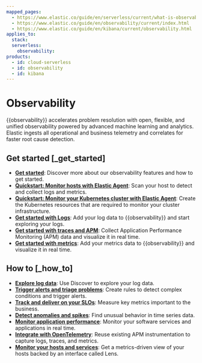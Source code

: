 ```yaml
---
mapped_pages:
  - https://www.elastic.co/guide/en/serverless/current/what-is-observability-serverless.html
  - https://www.elastic.co/guide/en/observability/current/index.html
  - https://www.elastic.co/guide/en/kibana/current/observability.html
applies_to:
  stack:
  serverless:
    observability:
products:
  - id: cloud-serverless
  - id: observability
  - id: kibana
---
```


# Observability

{{observability}} accelerates problem resolution with open, flexible, and unified observability powered by advanced machine learning and analytics. Elastic ingests all operational and business telemetry and correlates for faster root cause detection.


## Get started [_get_started]

* [**Get started**](/solutions/observability/get-started.md): Discover more about our observability features and how to get started.
* [**Quickstart: Monitor hosts with Elastic Agent**](/solutions/observability/get-started/quickstart-monitor-hosts-with-elastic-agent.md): Scan your host to detect and collect logs and metrics.
* [**Quickstart: Monitor your Kubernetes cluster with Elastic Agent**](/solutions/observability/get-started/quickstart-monitor-kubernetes-cluster-with-elastic-agent.md): Create the Kubernetes resources that are required to monitor your cluster infrastructure.
* [**Get started with Logs**](/solutions/observability/logs/get-started-with-system-logs.md): Add your log data to {{observability}} and start exploring your logs.
* [**Get started with traces and APM**](/solutions/observability/apm/get-started.md): Collect Application Performance Monitoring (APM) data and visualize it in real time.
* [**Get started with metrics**](/solutions/observability/infra-and-hosts/get-started-with-system-metrics.md): Add your metrics data to {{observability}} and visualize it in real time.


## How to [_how_to]

* [**Explore log data**](/solutions/observability/logs/discover-logs.md): Use Discover to explore your log data.
* [**Trigger alerts and triage problems**](/solutions/observability/incident-management/create-manage-rules.md): Create rules to detect complex conditions and trigger alerts.
* [**Track and deliver on your SLOs**](/solutions/observability/incident-management/service-level-objectives-slos.md): Measure key metrics important to the business.
* [**Detect anomalies and spikes**](/explore-analyze/machine-learning/anomaly-detection.md): Find unusual behavior in time series data.
* [**Monitor application performance**](/solutions/observability/apm/index.md): Monitor your software services and applications in real time.
* [**Integrate with OpenTelemetry**](/solutions/observability/apm/use-opentelemetry-with-apm.md): Reuse existing APM instrumentation to capture logs, traces, and metrics.
* [**Monitor your hosts and services**](/solutions/observability/infra-and-hosts/analyze-compare-hosts.md): Get a metrics-driven view of your hosts backed by an interface called Lens.